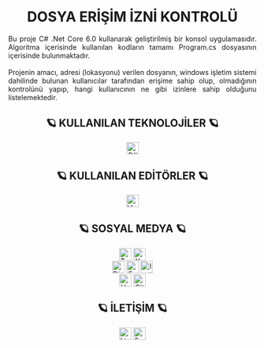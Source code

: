 <!--/Başlık-->
<div align = "center">
  <h1>
    DOSYA ERİŞİM İZNİ KONTROLÜ
  </h1>
</div>
<!--//Başlık-->
<!--/İlk Paragraf-->
<div align = "justify">
  <p>
    Bu proje C# .Net Core 6.0 kullanarak geliştirilmiş bir konsol uygulamasıdır. Algoritma içerisinde kullanılan kodların tamamı Program.cs dosyasının içerisinde
    bulunmaktadır.
    <br />
	  <br />
    Projenin amacı, adresi (lokasyonu) verilen dosyanın, windows işletim sistemi dahilinde bulunan kullanıcılar tarafından erişime sahip olup, olmadığının
    kontrolünü yapıp, hangi kullanıcının ne gibi izinlere sahip olduğunu listelemektedir.
  </p>
</div>
<!--//İlk Paragraf-->
<!--/İkinci Paragraf-->
<div align = "center">
  <h2>🪐 KULLANILAN TEKNOLOJİLER 🪐</h2>
</div>
<div align = "center">
	<a target = "_blank"><img alt = "C#" src = "https://img.shields.io/badge/-C%23-3776AB?style=flat-square&logo=c-sharp&logoColor=white" align = "middle" height = "25"></a>
</div>
<!--//İkinci Paragraf-->
<!--/Üçüncü Paragraf-->
<div align = "center">
  <h2>🪐 KULLANILAN EDİTÖRLER 🪐</h2>
</div>
<div align = "center">
	<a target = "_blank"><img alt = "Visual Studio" src = "https://img.shields.io/badge/-Visual%20Studio-3776AB?style=flat-square&logo=visual-studio&logoColor=white" align = "middle" height = "25"></a>
</div>
<!--//Üçüncü Paragraf-->
<!--/Dördüncü Paragraf-->
<div align = "center">
  <h2>🪐 SOSYAL MEDYA 🪐</h2>
</div>
<div align = "center">
	<a href = "https://www.twitch.tv/deofhell" target = "_blank"><img alt = "Twitch" src = "https://img.shields.io/badge/-Twitch-3776AB?style=flat-square&logo=twitch&logoColor=white" align = "middle" height = "25"></a>
	<a href = "https://www.youtube.com/@headclef" target = "_blank"><img alt = "Youtube" src = "https://img.shields.io/badge/-Youtube-3776AB?style=flat-square&logo=youtube&logoColor=white" align = "middle" height = "25"></a>
</div>
<div align = "center">
	<a target = "_blank"><img alt = "Discord" src = "https://img.shields.io/badge/-headclef%239871-3776AB?style=flat-square&logo=discord&logoColor=white" align = "middle" height = "25"></a>
	<a href = "https://www.facebook.com/headcleFT/" target = "_blank"><img alt = "Facebook" src = "https://img.shields.io/badge/-Facebook-3776AB?style=flat-square&logo=facebook&logoColor=white" align = "middle" height = "25"></a>
	<a href = "https://www.instagram.com/headclef/" target = "_blank"><img alt = "Instagram" src = "https://img.shields.io/badge/-Instagram-3776AB?style=flat-square&logo=instagram&logoColor=white" align = "middle" height = "25"></a>
</div>
<div align = "center">
	<a href = "https://www.hackerrank.com/elbisetakim" target = "_blank"><img alt = "Hackerrank" src = "https://img.shields.io/badge/-Hackerrank-3776AB?style=flat-square&logo=hackerrank&logoColor=white" align = "middle" height = "25"></a>
	<a href = "https://github.com/headclef" target = "_blank"><img alt = "Github" src = "https://img.shields.io/badge/-Github-3776AB?style=flat-square&logo=github&logoColor=white" align = "middle" height = "25"></a>
</div>
<!--//Dördüncü Paragraf-->
<!--/Beşinci Paragraf-->
<div align = "center">
  <h2>🪐 İLETİŞİM 🪐</h2>
</div>
<div align = "center">
	<a href = "https://www.linkedin.com/in/furkantural" target = "_blank"><img alt = "LinkedIn" src = "https://img.shields.io/badge/-LinkedIn-3776AB?style=flat-square&logo=Linkedin&logoColor=white" align = "middle" height = "25"></a>
	<a target = "_blank"><img alt = "E - Mail" src= "https://img.shields.io/badge/-furkanturalofficial@outlook.com-3776AB?style=flat-square&logo=microsoft-outlook&logoColor=white" align = "middle" height = "25"></a>
</div>
<!--//Beşinci Paragraf-->
